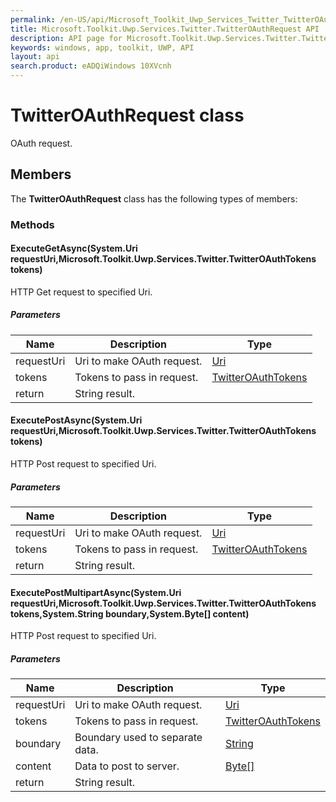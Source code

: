 ```yaml
---
permalink: /en-US/api/Microsoft_Toolkit_Uwp_Services_Twitter_TwitterOAuthRequest.htm
title: Microsoft.Toolkit.Uwp.Services.Twitter.TwitterOAuthRequest API 
description: API page for Microsoft.Toolkit.Uwp.Services.Twitter.TwitterOAuthRequest
keywords: windows, app, toolkit, UWP, API
layout: api
search.product: eADQiWindows 10XVcnh
---
```



# TwitterOAuthRequest class

OAuth request.

## Members

The **TwitterOAuthRequest** class has the following types of members:

### Methods

#### ExecuteGetAsync(System.Uri requestUri,Microsoft.Toolkit.Uwp.Services.Twitter.TwitterOAuthTokens tokens)

HTTP Get request to specified Uri.

##### Parameters



| Name | Description | Type || --- | --- | --- || requestUri | Uri to make OAuth request. | [Uri](https://msdn.microsoft.com/library/windows/apps/System.Uri) || tokens | Tokens to pass in request. | [TwitterOAuthTokens](Microsoft_Toolkit_Uwp_Services_Twitter_TwitterOAuthTokens.htm) || return |String result. |


#### ExecutePostAsync(System.Uri requestUri,Microsoft.Toolkit.Uwp.Services.Twitter.TwitterOAuthTokens tokens)

HTTP Post request to specified Uri.

##### Parameters



| Name | Description | Type || --- | --- | --- || requestUri | Uri to make OAuth request. | [Uri](https://msdn.microsoft.com/library/windows/apps/System.Uri) || tokens | Tokens to pass in request. | [TwitterOAuthTokens](Microsoft_Toolkit_Uwp_Services_Twitter_TwitterOAuthTokens.htm) || return |String result. |


#### ExecutePostMultipartAsync(System.Uri requestUri,Microsoft.Toolkit.Uwp.Services.Twitter.TwitterOAuthTokens tokens,System.String boundary,System.Byte[] content)

HTTP Post request to specified Uri.

##### Parameters



| Name | Description | Type || --- | --- | --- || requestUri | Uri to make OAuth request. | [Uri](https://msdn.microsoft.com/library/windows/apps/System.Uri) || tokens | Tokens to pass in request. | [TwitterOAuthTokens](Microsoft_Toolkit_Uwp_Services_Twitter_TwitterOAuthTokens.htm) || boundary | Boundary used to separate data. | [String](https://msdn.microsoft.com/library/windows/apps/System.String) || content | Data to post to server. | [Byte[]](https://msdn.microsoft.com/library/windows/apps/System.Byte) || return |String result. |

